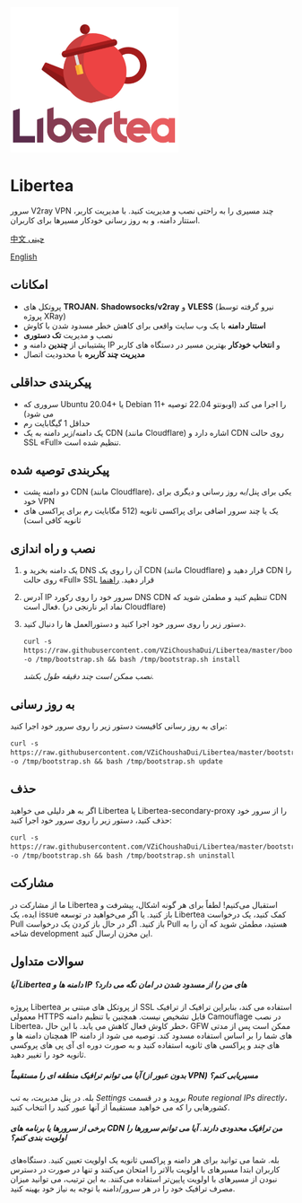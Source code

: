 <img src="https://raw.githubusercontent.com/VZiChoushaDui/Libertea/master/docs/logo-complete.png" style="width: 300px" />

# Libertea

سرور V2ray VPN چند مسیری را به راحتی نصب و مدیریت کنید. با مدیریت کاربر، استتار دامنه، و به روز رسانی خودکار مسیرها برای کاربران.

[中文 چینی](https://github.com/VZiChoushaDui/Libertea/blob/master/README-zh.md)

[English](https://github.com/VZiChoushaDui/Libertea/blob/master/README.md)

## امکانات

- پروتکل های **TROJAN**، **Shadowsocks/v2ray** و **VLESS** (نیرو گرفته توسط پروژه XRay)
- **استتار دامنه** با یک وب سایت واقعی برای کاهش خطر مسدود شدن با کاوش
- نصب و مدیریت **تک دستوری**
- پشتیبانی از **چندین** دامنه و IP و **انتخاب خودکار** بهترین مسیر در دستگاه های کاربر
- **مدیریت چند کاربره** با محدودیت اتصال

## پیکربندی حداقلی

- سروری که Ubuntu 20.04+ یا Debian 11+ را اجرا می کند (اوبونتو 22.04 توصیه می شود)
- حداقل 1 گیگابایت رم
- یک دامنه/زیر دامنه به یک CDN (مانند Cloudflare) اشاره دارد و CDN روی حالت SSL «Full» تنظیم شده است.

## پیکربندی توصیه شده

- دو دامنه پشت CDN (مانند Cloudflare)، یکی برای پنل/به روز رسانی و دیگری برای خود VPN
- یک یا چند سرور اضافی برای پراکسی ثانویه (512 مگابایت رم برای پراکسی های ثانویه کافی است)

## نصب و راه اندازی

1. یک دامنه بخرید و DNS آن را روی یک CDN (مانند Cloudflare) قرار دهید و CDN را روی حالت «Full» SSL قرار دهید. [راهنما](https://raw.githubusercontent.com/VZiChoushaDui/Libertea/master/docs/cloudflare-full-ssl.png)

2. آدرس IP سرور خود را روی رکورد DNS CDN تنظیم کنید و مطمئن شوید که CDN فعال است. (نماد ابر نارنجی در Cloudflare)

3. دستور زیر را روی سرور خود اجرا کنید و دستورالعمل ها را دنبال کنید.

       curl -s https://raw.githubusercontent.com/VZiChoushaDui/Libertea/master/bootstrap.sh -o /tmp/bootstrap.sh && bash /tmp/bootstrap.sh install

    *نصب ممکن است چند دقیقه طول بکشد.*

## به روز رسانی

برای به روز رسانی کافیست دستور زیر را روی سرور خود اجرا کنید:

    curl -s https://raw.githubusercontent.com/VZiChoushaDui/Libertea/master/bootstrap.sh -o /tmp/bootstrap.sh && bash /tmp/bootstrap.sh update

## حذف

اگر به هر دلیلی می خواهید Libertea یا Libertea-secondary-proxy را از سرور خود حذف کنید، دستور زیر را روی سرور خود اجرا کنید:

    curl -s https://raw.githubusercontent.com/VZiChoushaDui/Libertea/master/bootstrap.sh -o /tmp/bootstrap.sh && bash /tmp/bootstrap.sh uninstall

## مشارکت

ما از مشارکت در Libertea استقبال می‌کنیم! لطفاً برای هر گونه اشکال، پیشرفت و ایده، یک issue  باز کنید. یا اگر می‌خواهید در توسعه Libertea کمک کنید، یک درخواست Pull باز کنید. اگر در حال باز کردن یک درخواست Pull هستید، مطمئن شوید که آن را به شاخه development این مخزن ارسال کنید.

## سوالات متداول

##### آیا Libertea دامنه ها و IP های من را از مسدود شدن در امان نگه می دارد؟

پروژه Libertea از پروتکل های مبتنی بر SSL استفاده می کند، بنابراین ترافیک از ترافیک معمولی HTTPS قابل تشخیص نیست. همچنین با تنظیم دامنه Camouflage در نصب Libertea، خطر کاوش فعال کاهش می یابد. با این حال، GFW ممکن است پس از مدتی همچنان دامنه ها و IP های شما را بر اساس استفاده مسدود کند. توصیه می شود از دامنه های *چند* و پراکسی های ثانویه استفاده کنید و به صورت دوره ای آی پی های پروکسی ثانویه خود را تغییر دهید.

##### آیا می توانم ترافیک منطقه ای را مستقیماً (بدون عبور از VPN) مسیریابی کنم؟

بله. در پنل مدیریت، به تب *Settings* بروید و در قسمت *Route regional IPs directly*، کشورهایی را که می خواهید مستقیماً از آنها عبور کنید را انتخاب کنید.

##### برخی از سرورها یا برنامه های CDN من ترافیک محدودی دارند. آیا می توانم سرورها را اولویت بندی کنم؟

بله. شما می توانید برای هر دامنه و پراکسی ثانویه یک اولویت تعیین کنید. دستگاه‌های کاربران ابتدا مسیرهای با اولویت بالاتر را امتحان می‌کنند و تنها در صورت در دسترس نبودن از مسیرهای با اولویت پایین‌تر استفاده می‌کنند. به این ترتیب، می توانید میزان مصرف ترافیک خود را در هر سرور/دامنه با توجه به نیاز خود بهینه کنید.
